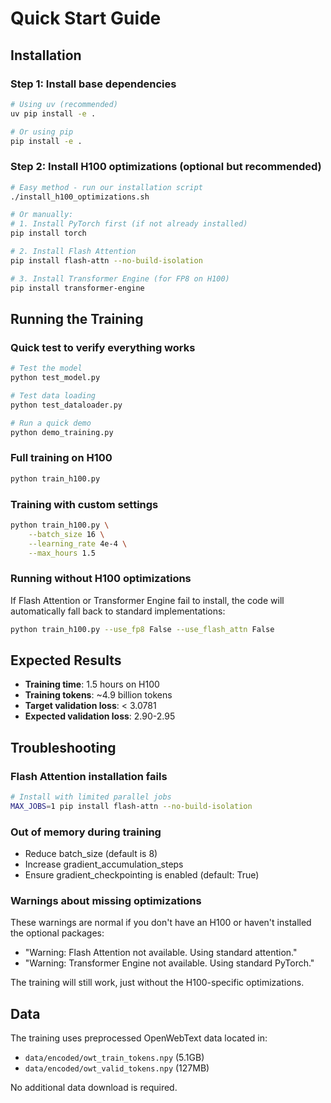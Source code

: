 # Quick Start Guide

## Installation

### Step 1: Install base dependencies
```bash
# Using uv (recommended)
uv pip install -e .

# Or using pip
pip install -e .
```

### Step 2: Install H100 optimizations (optional but recommended)
```bash
# Easy method - run our installation script
./install_h100_optimizations.sh

# Or manually:
# 1. Install PyTorch first (if not already installed)
pip install torch

# 2. Install Flash Attention
pip install flash-attn --no-build-isolation

# 3. Install Transformer Engine (for FP8 on H100)
pip install transformer-engine
```

## Running the Training

### Quick test to verify everything works
```bash
# Test the model
python test_model.py

# Test data loading
python test_dataloader.py

# Run a quick demo
python demo_training.py
```

### Full training on H100
```bash
python train_h100.py
```

### Training with custom settings
```bash
python train_h100.py \
    --batch_size 16 \
    --learning_rate 4e-4 \
    --max_hours 1.5
```

### Running without H100 optimizations
If Flash Attention or Transformer Engine fail to install, the code will automatically fall back to standard implementations:

```bash
python train_h100.py --use_fp8 False --use_flash_attn False
```

## Expected Results

- **Training time**: 1.5 hours on H100
- **Training tokens**: ~4.9 billion tokens
- **Target validation loss**: < 3.0781
- **Expected validation loss**: 2.90-2.95

## Troubleshooting

### Flash Attention installation fails
```bash
# Install with limited parallel jobs
MAX_JOBS=1 pip install flash-attn --no-build-isolation
```

### Out of memory during training
- Reduce batch_size (default is 8)
- Increase gradient_accumulation_steps
- Ensure gradient_checkpointing is enabled (default: True)

### Warnings about missing optimizations
These warnings are normal if you don't have an H100 or haven't installed the optional packages:
- "Warning: Flash Attention not available. Using standard attention."
- "Warning: Transformer Engine not available. Using standard PyTorch."

The training will still work, just without the H100-specific optimizations.

## Data

The training uses preprocessed OpenWebText data located in:
- `data/encoded/owt_train_tokens.npy` (5.1GB)
- `data/encoded/owt_valid_tokens.npy` (127MB)

No additional data download is required.